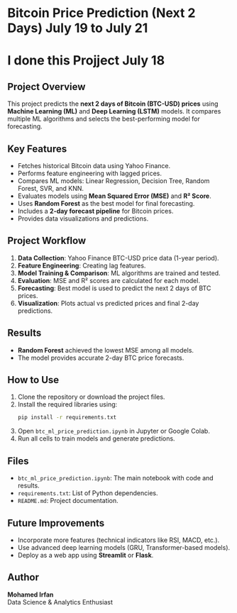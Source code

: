 
# Bitcoin Price Prediction (Next 2 Days) July 19 to July 21
# I done this Projject July 18
## Project Overview
This project predicts the **next 2 days of Bitcoin (BTC-USD) prices** using **Machine Learning (ML)** and **Deep Learning (LSTM)** models. 
It compares multiple ML algorithms and selects the best-performing model for forecasting.

## Key Features
- Fetches historical Bitcoin data using Yahoo Finance.
- Performs feature engineering with lagged prices.
- Compares ML models: Linear Regression, Decision Tree, Random Forest, SVR, and KNN.
- Evaluates models using **Mean Squared Error (MSE)** and **R² Score**.
- Uses **Random Forest** as the best model for final forecasting.
- Includes a **2-day forecast pipeline** for Bitcoin prices.
- Provides data visualizations and predictions.

## Project Workflow
1. **Data Collection**: Yahoo Finance BTC-USD price data (1-year period).
2. **Feature Engineering**: Creating lag features.
3. **Model Training & Comparison**: ML algorithms are trained and tested.
4. **Evaluation**: MSE and R² scores are calculated for each model.
5. **Forecasting**: Best model is used to predict the next 2 days of BTC prices.
6. **Visualization**: Plots actual vs predicted prices and final 2-day predictions.

## Results
- **Random Forest** achieved the lowest MSE among all models.
- The model provides accurate 2-day BTC price forecasts.

## How to Use
1. Clone the repository or download the project files.
2. Install the required libraries using:
   ```bash
   pip install -r requirements.txt
   ```
3. Open `btc_ml_price_prediction.ipynb` in Jupyter or Google Colab.
4. Run all cells to train models and generate predictions.

## Files
- `btc_ml_price_prediction.ipynb`: The main notebook with code and results.
- `requirements.txt`: List of Python dependencies.
- `README.md`: Project documentation.

## Future Improvements
- Incorporate more features (technical indicators like RSI, MACD, etc.).
- Use advanced deep learning models (GRU, Transformer-based models).
- Deploy as a web app using **Streamlit** or **Flask**.

## Author
**Mohamed Irfan**  
Data Science & Analytics Enthusiast
